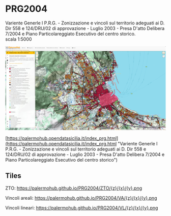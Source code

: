 # PRG2004
Variente Generle l P.R.G. - Zonizzazione e vincoli sul territorio adeguati ai D. Dir 558 e 124/DRU/02 di approvazione - Luglio 2003 - Presa D'atto Delibera 7/2004 e Piano Particolareggiato Esecutivo del centro storico.<br> scala 1:5000


[![prg2004](jpg/prg_2004.jpg)](https://palermohub.opendatasicilia.it/index_prg.html "Variente Generle l P.R.G. - Zonizzazione e vincoli sul territorio adeguati ai D. Dir 558 e 124/DRU/02 di approvazione - Luglio 2003 - Presa D'atto Delibera 7/2004 e Piano Particolareggiato Esecutivo del centro storico")

[https://palermohub.opendatasicilia.it/index_prg.html](https://palermohub.opendatasicilia.it/index_prg.html "Variente Generle l P.R.G. - Zonizzazione e vincoli sul territorio adeguati ai D. Dir 558 e 124/DRU/02 di approvazione - Luglio 2003 - Presa D'atto Delibera 7/2004 e Piano Particolareggiato Esecutivo del centro storico")

## Tiles

ZTO:  https://palermohub.github.io/PRG2004/ZTO/{z}/{x}/{y}.png

Vincoli areali: https://palermohub.github.io/PRG2004/VA/{z}/{x}/{y}.png

Vincoli lineari: https://palermohub.github.io/PRG2004/VL/{z}/{x}/{y}.png
